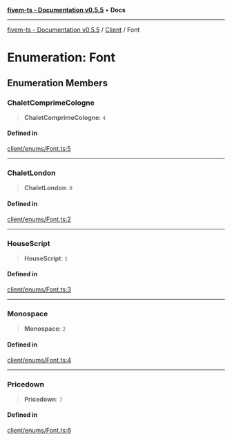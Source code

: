 [**fivem-ts - Documentation v0.5.5**](../../../README.md) • **Docs**

***

[fivem-ts - Documentation v0.5.5](../../../README.md) / [Client](../README.md) / Font

# Enumeration: Font

## Enumeration Members

### ChaletComprimeCologne

> **ChaletComprimeCologne**: `4`

#### Defined in

[client/enums/Font.ts:5](https://github.com/Purpose-Dev/fivem-ts/blob/main/src/client/enums/Font.ts#L5)

***

### ChaletLondon

> **ChaletLondon**: `0`

#### Defined in

[client/enums/Font.ts:2](https://github.com/Purpose-Dev/fivem-ts/blob/main/src/client/enums/Font.ts#L2)

***

### HouseScript

> **HouseScript**: `1`

#### Defined in

[client/enums/Font.ts:3](https://github.com/Purpose-Dev/fivem-ts/blob/main/src/client/enums/Font.ts#L3)

***

### Monospace

> **Monospace**: `2`

#### Defined in

[client/enums/Font.ts:4](https://github.com/Purpose-Dev/fivem-ts/blob/main/src/client/enums/Font.ts#L4)

***

### Pricedown

> **Pricedown**: `7`

#### Defined in

[client/enums/Font.ts:6](https://github.com/Purpose-Dev/fivem-ts/blob/main/src/client/enums/Font.ts#L6)
